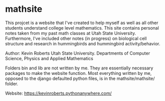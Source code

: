 # mathsite

This projcet is a website that I've created to help myself as well as all other students understand college level mathematics. This site contains personal notes taken from my past math classes at Utah State University. Furthermore, I've included other notes (in progress) on biological cell structure and research in hummingbirds and hummingbird activity/behavior.

Author: Kevin Roberts
Utah State University. Departments of Computer Science, Physics and Applied Mathematics

Folders bin and lib are not written by me. They are essentially necessary packages to make the website function. Most everything written by me, opposed to the django defaulted python files, is in the mathsite/mathsite/ folder.

Website: https://kevinroberts.pythonanywhere.com/
